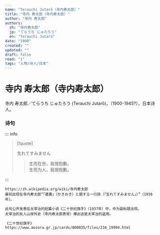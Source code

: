 ```yaml
---
name: "Terauchi Jutarō（寺内寿太郎）"
title: "寺内 寿太郎（寺内寿太郎）"
author: "寺内 寿太郎"
authors:
  zh: "寺内寿太郎"
  jp: "てらうち じゅたろう"
  en: "Terauchi Jutarō"
date: "1900"
created: ""
updated: ""
draft: false
read: "1"
tags: "人物/诗人/日本"
---
```


# 寺内 寿太郎（寺内寿太郎）

寺内 寿太郎／てらうち じゅたろう (Terauchi Jutarō)，（1900-1945?），日本诗人。

### 诗句

::: info

> [!quote]
>
> 生れてすみません
>
> > 生而在世，我很抱歉。  
> > 生而为人，我很抱歉。  

:::

```
https://zh.wikipedia.org/wiki/寺内寿太郎
最初出现在寺内寿太郎“「遺書」（かきおき）と題する一行詩（「生れてすみません」）”（1936年）。

此句公开发表在太宰治的短篇小说《二十世纪旗手》（1937年）中，作为副标题出现。
太宰治的友人山岸外史（寺内寿太郎表哥）爆出这是太宰治的盗用。

《二十世纪旗手》https://www.aozora.gr.jp/cards/000035/files/234_19994.html
```
